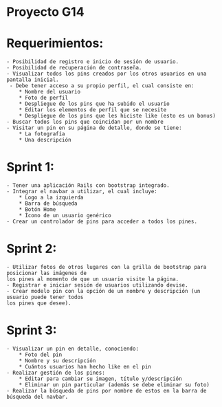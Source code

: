# Proyecto G14

# Requerimientos:

    - Posibilidad de registro e inicio de sesión de usuario.
    - Posibilidad de recuperación de contraseña.
    - Visualizar todos los pins creados por los otros usuarios en una pantalla inicial.
     - Debe tener acceso a su propio perfil, el cual consiste en:
        * Nombre del usuario
        * Foto de perfil
        * Despliegue de los pins que ha subido el usuario
        * Editar los elementos de perfil que se necesite
        * Despliegue de los pins que les hiciste like (esto es un bonus)
    - Buscar todos los pins que coincidan por un nombre
    - Visitar un pin en su página de detalle, donde se tiene:
        * La fotografía
        * Una descripción

# Sprint 1:

    - Tener una aplicación Rails con bootstrap integrado.
    - Integrar el navbar a utilizar, el cual incluye:
        * Logo a la izquierda
        * Barra de búsqueda
        * Botón Home
        * Ícono de un usuario genérico
    - Crear un controlador de pins para acceder a todos los pines.

# Sprint 2:

    - Utilizar fotos de otros lugares con la grilla de bootstrap para posicionar las imágenes de
    los pines al momento de que un usuario visite la página.
    - Registrar e iniciar sesión de usuarios utilizando devise.
    - Crear modelo pin con la opción de un nombre y descripción (un usuario puede tener todos
    los pines que desee).

# Sprint 3:
    - Visualizar un pin en detalle, conociendo:
        * Foto del pin
        * Nombre y su descripción
        * Cuántos usuarios han hecho like en el pin
    - Realizar gestión de los pines:
        * Editar para cambiar su imagen, título y/descripción
        * Eliminar un pin particular (además se debe eliminar su foto)
    - Realizar la búsqueda de pins por nombre de estos en la barra de búsqueda del navbar.
